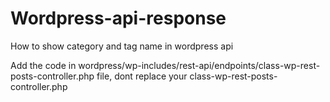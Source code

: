 # Wordpress-api-response
How to show category and tag name in wordpress api

Add the code in wordpress/wp-includes/rest-api/endpoints/class-wp-rest-posts-controller.php file, dont replace your class-wp-rest-posts-controller.php
